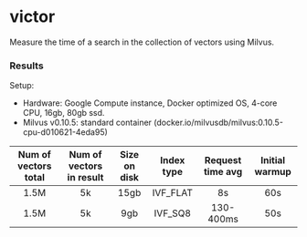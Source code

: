 # victor

Measure the time of a search in the collection of vectors using Milvus.

### Results

Setup:
- Hardware: Google Compute instance, Docker optimized OS, 4-core CPU, 16gb, 80gb ssd.
- Milvus v0.10.5: standard container (docker.io/milvusdb/milvus:0.10.5-cpu-d010621-4eda95)

| Num of vectors total | Num of vectors in result | Size on disk  | Index type    | Request time avg | Initial warmup|
| :---:                | :---:                    | :-----------: |:-------------:|:----------------:|:-------------:|
| 1.5M                 | 5k                       | 15gb          | IVF_FLAT      | 8s               |60s            |
| 1.5M                 | 5k                       | 9gb           | IVF_SQ8       | 130-400ms        |50s            |

